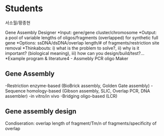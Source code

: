 # Students
서소월/황종현

Gene Assembly Designer
*Input: gene/gene cluster/chromosome
*Output: a pool of variable lengths of oligos/fragments (overlapped) for synthetic full gene
*Options: ssDNA/dsDNA/overlap length/# of fragments/restriction site removal
*Thinkabouts: i) what is the problem to solve?, ii) why is it important? (biological meaning), iii) how can you design/build/test?...
*Example program & literature4 - Assmebly PCR oligo Maker

## Gene Assembly
-Restriction enzyme-based (BioBrick assembly, Golden Gate assembly)
-Sequence homology-based (Gibson assembly, SLIC, Overlap PCR, DNA assembler)
 -in vitro/in vivo
-Bridging oligo-based (LCR)

## Gene assembly design
Condiseration: overlap length of fragment/Tm/n of fragments/specificity of overlap
